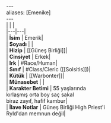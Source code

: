 ---<br>aliases: [Emenike]<br>---<br>|  |  |<br>|---|---|<br>| **İsim** | Emerik|<br>| **Soyadı** | |<br>| **Hizip** | [[Güneş Birliği]]|<br>| **Cinsiyet** | Erkek|<br>| **Irk** | #Race/Human|<br>| **Sınıf** | #Class/Cleric ([[Solsitis]])|<br>| **Kütük** | [[Warbonter]]|<br>| **Münasebet** | |<br>| **Karakter Betimi** | 55 yaşlarında<br>kırlaşmış orta boy saç sakal<br>biraz zayıf, hafif kambur|<br>| **İlave Notlar** | Güneş Birliği High Priest'i<br>Ryld'dan memnun değil|<br>